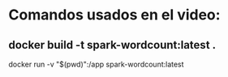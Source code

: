 # Comandos usados en el video:

docker build -t spark-wordcount:latest .
--
docker run -v "$(pwd)":/app spark-wordcount:latest
